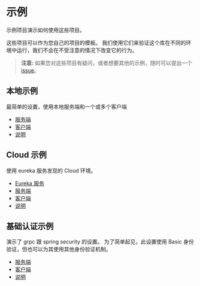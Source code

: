 # 示例

示例项目演示如何使用这些项目。

这些项目可以作为您自己的项目的模板。 我们使用它们来验证这个库在不同的环境中运行，我们不会在不受注意的情况下改变它的行为。

> **注意:** 如果您对这些项目有疑问，或者想要其他的示例，随时可以提出一个 [issue](https://github.com/yidongnan/grpc-spring-boot-starter/issues)。

## 本地示例

最简单的设置，使用本地服务端和一个或多个客户端

- [服务端](https://github.com/yidongnan/grpc-spring-boot-starter/tree/master/examples/local-grpc-server)
- [客户端](https://github.com/yidongnan/grpc-spring-boot-starter/tree/master/examples/local-grpc-client)
- [说明](https://github.com/yidongnan/grpc-spring-boot-starter/tree/master/examples#local-mode)

## Cloud 示例

使用 eureka 服务发现的 Cloud 环境。

- [Eureka 服务](https://github.com/yidongnan/grpc-spring-boot-starter/tree/master/examples/cloud-eureka-server)
- [服务端](https://github.com/yidongnan/grpc-spring-boot-starter/tree/master/examples/cloud-grpc-server)
- [客户端](https://github.com/yidongnan/grpc-spring-boot-starter/tree/master/examples/cloud-grpc-client)
- [说明](https://github.com/yidongnan/grpc-spring-boot-starter/tree/master/examples#cloud-mode)

## 基础认证示例

演示了 grpc 跟 spring security 的设置。 为了简单起见，此设置使用 Basic 身份验证，但也可以为其使用其他身份验证机制。

- [服务端](https://github.com/yidongnan/grpc-spring-boot-starter/tree/master/examples/security-grpc-server)
- [客户端](https://github.com/yidongnan/grpc-spring-boot-starter/tree/master/examples/security-grpc-client)
- [说明](https://github.com/yidongnan/grpc-spring-boot-starter/tree/master/examples#with-basic-auth-security)
